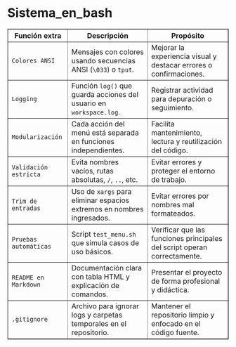 # Sistema_en_bash

<table border="1" cellpadding="6" cellspacing="0">
  <thead>
    <tr>
      <th>Función extra</th>
      <th>Descripción</th>
      <th>Propósito</th>
    </tr>
  </thead>
  <tbody>
    <tr>
      <td><code>Colores ANSI</code></td>
      <td>Mensajes con colores usando secuencias ANSI (<code>\033</code>) o <code>tput</code>.</td>
      <td>Mejorar la experiencia visual y destacar errores o confirmaciones.</td>
    </tr>
    <tr>
      <td><code>Logging</code></td>
      <td>Función <code>log()</code> que guarda acciones del usuario en <code>workspace.log</code>.</td>
      <td>Registrar actividad para depuración o seguimiento.</td>
    </tr>
    <tr>
      <td><code>Modularización</code></td>
      <td>Cada acción del menú está separada en funciones independientes.</td>
      <td>Facilita mantenimiento, lectura y reutilización del código.</td>
    </tr>
    <tr>
      <td><code>Validación estricta</code></td>
      <td>Evita nombres vacíos, rutas absolutas, <code>/</code>, <code>..</code>, etc.</td>
      <td>Evitar errores y proteger el entorno de trabajo.</td>
    </tr>
    <tr>
      <td><code>Trim de entradas</code></td>
      <td>Uso de <code>xargs</code> para eliminar espacios extremos en nombres ingresados.</td>
      <td>Evitar errores por nombres mal formateados.</td>
    </tr>
    <tr>
      <td><code>Pruebas automáticas</code></td>
      <td>Script <code>test_menu.sh</code> que simula casos de uso básicos.</td>
      <td>Verificar que las funciones principales del script operan correctamente.</td>
    </tr>
    <tr>
      <td><code>README en Markdown</code></td>
      <td>Documentación clara con tabla HTML y explicación de comandos.</td>
      <td>Presentar el proyecto de forma profesional y didáctica.</td>
    </tr>
    <tr>
      <td><code>.gitignore</code></td>
      <td>Archivo para ignorar logs y carpetas temporales en el repositorio.</td>
      <td>Mantener el repositorio limpio y enfocado en el código fuente.</td>
    </tr>
  </tbody>
</table>
